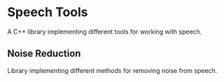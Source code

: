 # Speech Tools

A C++ library implementing different tools for working with speech.

## Noise Reduction

Library implementing different methods for removing noise from speech.